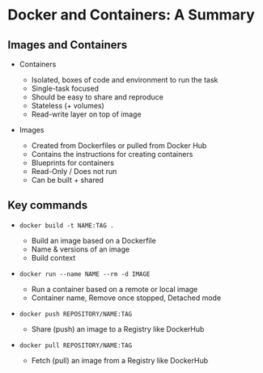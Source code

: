 # Docker and Containers: A Summary

## Images and Containers

* Containers 
  * Isolated, boxes of code and environment to run the task
  * Single-task focused
  * Should be easy to share and reproduce
  * Stateless (+ volumes)
  * Read-write layer on top of image

* Images
  * Created from Dockerfiles or pulled from Docker Hub
  * Contains the instructions for creating containers
  * Blueprints for containers
  * Read-Only / Does not run
  * Can be built + shared

## Key commands

* `docker build -t NAME:TAG .`
  * Build an image based on a Dockerfile
  * Name & versions of an image
  * Build context

* `docker run --name NAME --rm -d IMAGE`
  * Run a container based on a remote or local image
  * Container name, Remove once stopped, Detached mode

* `docker push REPOSITORY/NAME:TAG`
  * Share (push) an image to a Registry like DockerHub
* `docker pull REPOSITORY/NAME:TAG`
  * Fetch (pull) an image from a Registry like DockerHub
